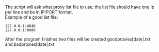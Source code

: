 The script will ask what proxy list file to use; the list file should have one ip per line and be in IP:PORT format.  
Example of a good list file:

    127.0.0.1:4040
    127.0.0.1:8080

After the program finishes two files will be created goodproxies[date].txt and badproxies[date].txt
